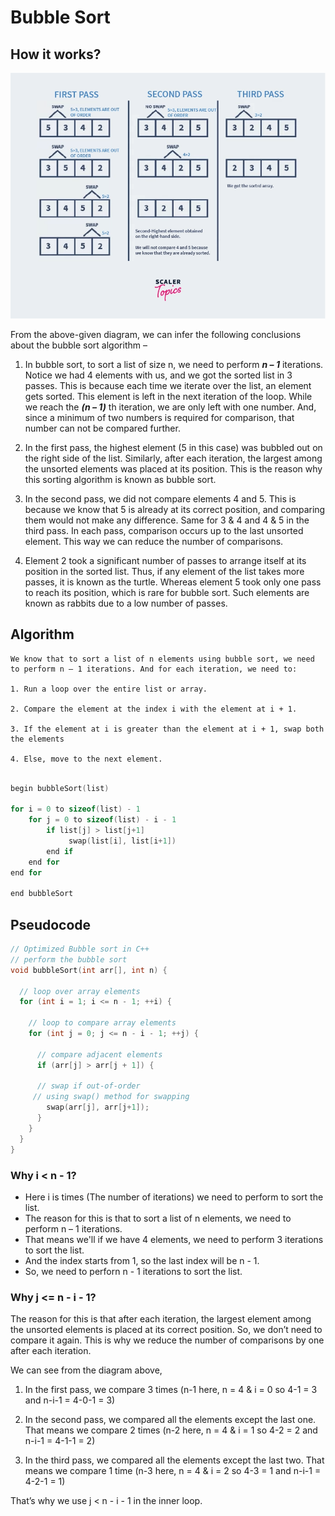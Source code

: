 # Bubble Sort

## How it works?

![Bubble Sort](https://github.com/Tayeb-Ahmed-TAS/Images/blob/main/how-does-bubble-sort-algorithm-w.png)

From the above-given diagram, we can infer the following conclusions about the bubble sort algorithm –

1. In bubble sort, to sort a list of size n, we need to perform ***n – 1*** iterations. Notice we had 4 elements with us, and we got the sorted list in 3 passes. This is because each time we iterate over the list, an element gets sorted. This element is left in the next iteration of the loop. While we reach the ***(n – 1)*** th iteration, we are only left with one number. And, since a minimum of two numbers is required for comparison, that number can not be compared further.

2. In the first pass, the highest element (5 in this case) was bubbled out on the right side of the list. Similarly, after each iteration, the largest among the unsorted elements was placed at its position. This is the reason why this sorting algorithm is known as bubble sort.

3. In the second pass, we did not compare elements 4 and 5. This is because we know that 5 is already at its correct position, and comparing them would not make any difference. Same for 3 & 4 and 4 & 5 in the third pass. In each pass, comparison occurs up to the last unsorted element. This way we can reduce the number of comparisons.

4. Element 2 took a significant number of passes to arrange itself at its position in the sorted list. Thus, if any element of the list takes more passes, it is known as the turtle. Whereas element 5 took only one pass to reach its position, which is rare for bubble sort. Such elements are known as rabbits due to a low number of passes.

## Algorithm

```Note
We know that to sort a list of n elements using bubble sort, we need to perform n – 1 iterations. And for each iteration, we need to:

1. Run a loop over the entire list or array.

2. Compare the element at the index i with the element at i + 1.

3. If the element at i is greater than the element at i + 1, swap both the elements

4. Else, move to the next element.

```

``` cpp

begin bubbleSort(list)
 
for i = 0 to sizeof(list) - 1    
    for j = 0 to sizeof(list) - i - 1
        if list[j] > list[j+1]
             swap(list[i], list[i+1])
        end if
    end for
end for
 
end bubbleSort

```

## Pseudocode

```cpp
// Optimized Bubble sort in C++
// perform the bubble sort
void bubbleSort(int arr[], int n) {
 
  // loop over array elements
  for (int i = 1; i <= n - 1; ++i) {
    
    // loop to compare array elements
    for (int j = 0; j <= n - i - 1; ++j) {
      
      // compare adjacent elements
      if (arr[j] > arr[j + 1]) {
        
      // swap if out-of-order
     // using swap() method for swapping
        swap(arr[j], arr[j+1]);
      }
    }
  }
}
```

### Why i < n - 1?

- Here i is times (The number of iterations) we need to perform to sort the list.
- The reason for this is that to sort a list of n elements, we need to perform n – 1 iterations.
- That means we'll if we have 4 elements, we need to perform 3 iterations to sort the list.
- And the index starts from 1, so the last index will be n - 1.
- So, we need to perforn n - 1 iterations to sort the list.

### Why j <= n - i - 1?

The reason for this is that after each iteration, the largest element among the unsorted elements is placed at its correct position. So, we don’t need to compare it again. This is why we reduce the number of comparisons by one after each iteration.

We can see from the diagram above,

1. In the first pass, we compare 3 times (n-1 here, n = 4 & i = 0 so 4-1 = 3 and n-i-1 = 4-0-1 = 3)

2. In the second pass, we compared all the elements except the last one. That means we compare 2 times (n-2 here, n = 4 & i = 1 so 4-2 = 2 and n-i-1 = 4-1-1 = 2)

3. In the third pass, we compared all the elements except the last two. That means we compare 1 time (n-3 here, n = 4 & i = 2 so 4-3 = 1 and n-i-1 = 4-2-1 = 1)

That’s why we use j < n - i - 1 in the inner loop.
